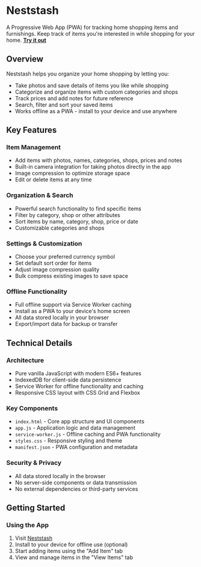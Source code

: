# Neststash

A Progressive Web App (PWA) for tracking home shopping items and furnishings. Keep track of items you're interested in while shopping for your home. **[Try it out](https://atredshaw.github.io/neststash/)**

## Overview

Neststash helps you organize your home shopping by letting you:

- Take photos and save details of items you like while shopping
- Categorize and organize items with custom categories and shops
- Track prices and add notes for future reference
- Search, filter and sort your saved items
- Works offline as a PWA - install to your device and use anywhere

## Key Features

### Item Management
- Add items with photos, names, categories, shops, prices and notes
- Built-in camera integration for taking photos directly in the app
- Image compression to optimize storage space
- Edit or delete items at any time

### Organization & Search
- Powerful search functionality to find specific items
- Filter by category, shop or other attributes
- Sort items by name, category, shop, price or date
- Customizable categories and shops

### Settings & Customization
- Choose your preferred currency symbol
- Set default sort order for items
- Adjust image compression quality
- Bulk compress existing images to save space

### Offline Functionality
- Full offline support via Service Worker caching
- Install as a PWA to your device's home screen
- All data stored locally in your browser
- Export/import data for backup or transfer

## Technical Details

### Architecture
- Pure vanilla JavaScript with modern ES6+ features
- IndexedDB for client-side data persistence
- Service Worker for offline functionality and caching
- Responsive CSS layout with CSS Grid and Flexbox

### Key Components
- `index.html` - Core app structure and UI components
- `app.js` - Application logic and data management
- `service-worker.js` - Offline caching and PWA functionality
- `styles.css` - Responsive styling and theme
- `manifest.json` - PWA configuration and metadata

### Security & Privacy
- All data stored locally in the browser
- No server-side components or data transmission
- No external dependencies or third-party services

## Getting Started

### Using the App
1. Visit [Neststash](https://atredshaw.github.io/neststash/)
2. Install to your device for offline use (optional)
3. Start adding items using the "Add Item" tab
4. View and manage items in the "View Items" tab